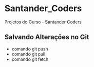 # Santander_Coders
Projetos do Curso - Santander Coders

## Salvando Alterações no Git

* comando git push
* comando git pull
* comando git fetch
